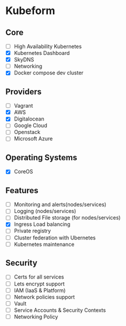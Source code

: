 Kubeform
========

Core
--------
- [ ] High Availability Kubernetes
- [x] Kubernetes Dashboard
- [x] SkyDNS
- [ ] Networking
- [x] Docker compose dev cluster

Providers
---------
- [ ] Vagrant
- [x] AWS
- [x] Digitalocean
- [ ] Google Cloud
- [ ] Openstack
- [ ] Microsoft Azure

Operating Systems
-----------------
- [x] CoreOS

Features
--------
- [ ] Monitoring and alerts(nodes/services)
- [ ] Logging (nodes/services)
- [ ] Distributed File storage (for nodes/services)
- [x] Ingress Load balancing
- [ ] Private registry
- [ ] Cluster federation with Ubernetes 
- [ ] Kubernetes maintenance

Security
--------
- [ ] Certs for all services
- [ ] Lets encrypt support
- [ ] IAM (IaaS & Platform)
- [ ] Network policies support
- [ ] Vault
- [ ] Service Accounts & Security Contexts
- [ ] Networking Policy
